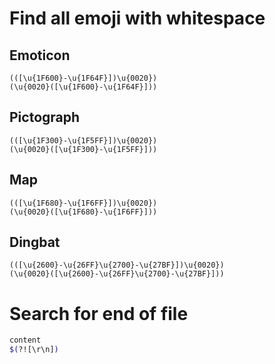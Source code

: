 # Find all emoji with whitespace

## Emoticon

```
(([\u{1F600}-\u{1F64F}])\u{0020})
(\u{0020}([\u{1F600}-\u{1F64F}]))
```

## Pictograph

```
(([\u{1F300}-\u{1F5FF}])\u{0020})
(\u{0020}([\u{1F300}-\u{1F5FF}]))
```

## Map

```
(([\u{1F680}-\u{1F6FF}])\u{0020})
(\u{0020}([\u{1F680}-\u{1F6FF}]))
```

## Dingbat

```
(([\u{2600}-\u{26FF}\u{2700}-\u{27BF}])\u{0020})
(\u{0020}([\u{2600}-\u{26FF}\u{2700}-\u{27BF}]))
```

# Search for end of file

```sh
content
$(?![\r\n])
```
